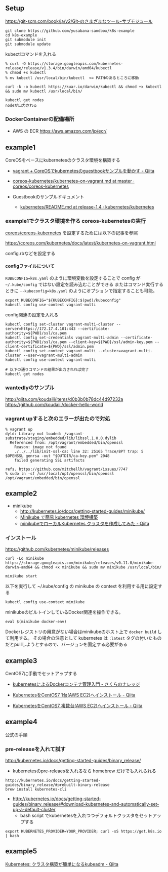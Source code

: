 ## Setup

https://git-scm.com/book/ja/v2/Git-のさまざまなツール-サブモジュール

```
git clone https://github.com/yusabana-sandbox/k8s-example
cd k8s-example
git submodule init
git submodule update
```

kubectlコマンドを入れる

```
% curl -O https://storage.googleapis.com/kubernetes-release/release/v1.3.4/bin/darwin/amd64/kubectl
% chmod +x kubectl
% mv kubectl /usr/local/bin/kubectl  <= PATHのあるところに移動
```

```
curl -k -o kubectl https://kuar.io/darwin/kubectl && chmod +x kubectl && sudo mv kubectl /usr/local/bin/

kubectl get nodes
nodeが出力される
```


### DockerContainerの配備場所

* AWS の ECR https://aws.amazon.com/jp/ecr/

## example1

CoreOSをベースにkubernetesのクラスタ環境を構築する
* [vagrant + CoreOSでkubernetesのguestbookサンプルを動かす - Qiita](http://qiita.com/otakuto/items/2ef66520f8159b9a3f55)
* [coreos-kubernetes/kubernetes-on-vagrant.md at master · coreos/coreos-kubernetes](https://github.com/coreos/coreos-kubernetes/blob/master/Documentation/kubernetes-on-vagrant.md)

* Guestbookのサンプルドキュメント
  * [kubernetes/README.md at release-1.4 · kubernetes/kubernetes](https://github.com/kubernetes/kubernetes/blob/release-1.4/examples/guestbook/README.md)


### example1でクラスタ環境を作る coreos-kubernetesの実行
[coreos/coreos-kubernetes](https://github.com/coreos/coreos-kubernetes/) を設定するためには以下の記事を参照

https://coreos.com/kubernetes/docs/latest/kubernetes-on-vagrant.html

config.rbなどを設定する

#### configファイルについて

`KUBECONFIG=k8s.yaml` のように環境変数を設定することで config が `~/.kube/config` ではない設定を読み込むことができる
またはコマンド実行するときに `--kubeconfig=k8s.yaml` のようにオプションで指定することも可能。

```
export KUBECONFIG="${KUBECONFIG}:$(pwd)/kubeconfig"
kubectl config use-context vagrant-multi
```

config関連の設定を入れる

```
kubectl config set-cluster vagrant-multi-cluster --server=https://172.17.4.101:443 --certificate-authority=${PWD}/ssl/ca.pem
kubectl config set-credentials vagrant-multi-admin --certificate-authority=${PWD}/ssl/ca.pem --client-key=${PWD}/ssl/admin-key.pem --client-certificate=${PWD}/ssl/admin.pem
kubectl config set-context vagrant-multi --cluster=vagrant-multi-cluster --user=vagrant-multi-admin
kubectl config use-context vagrant-multi

# 以下の通りコマンドの結果が出力されれば完了
kubectl get nodes
```

### wantedlyのサンプル
http://qiita.com/koudaiii/items/d0b3b0b78dc44d97232a
https://github.com/koudaiii/docker-hello-world

### vagrant upすると次のエラーが出たので対処

```
% vagrant up
dyld: Library not loaded: /vagrant-substrate/staging/embedded/lib/libssl.1.0.0.dylib
  Referenced from: /opt/vagrant/embedded/bin/openssl
    Reason: image not found
    ./../../lib/init-ssl-ca: line 32: 25165 Trace/BPT trap: 5       $OPENSSL genrsa -out "$OUTDIR/ca-key.pem" 2048
    failed generating SSL artifacts
```

```
refs. https://github.com/mitchellh/vagrant/issues/7747
% sudo ln -sf /usr/local/opt/openssl/bin/openssl /opt/vagrant/embedded/bin/openssl
```


## example2

* minikube
  * http://kubernetes.io/docs/getting-started-guides/minikube/
  * [Minikube で簡易 kubernetes 環境構築](https://jedipunkz.github.io/blog/2016/07/25/minikube/)
  * [minikubeでローカルKubernetes クラスタを作成してみた - Qiita](http://qiita.com/tukiyo3/items/a62c59905e9d76becf15)


### インストール

https://github.com/kubernetes/minikube/releases

```
curl -Lo minikube https://storage.googleapis.com/minikube/releases/v0.11.0/minikube-darwin-amd64 && chmod +x minikube && sudo mv minikube /usr/local/bin/

minikube start

```

以下を実行して ~/.kube/config の minikube の context を利用する用に設定する

```
kubectl config use-context minikube
```

minikubeのビルトインしているDocker関連を操作できる。

```
eval $(minikube docker-env)
```

Dockerレジストリの用意がない場合はminikubeのホスト上で `docker build` して利用する。
その場合の注意として kubernetes は `:latest` タグの付いたものだとpullしようとするので、バージョンを固定する必要がある




## example3

CentOS7に手動でセットアップする

* [kubernetesによるDockerコンテナ管理入門 - さくらのナレッジ](http://knowledge.sakura.ad.jp/tech/3681/)

* [KubernetesをCentOS7 1台(AWS EC2)へインストール - Qiita](http://qiita.com/suzukihi724/items/4e120fdc66b014cfa972)
* [KubernetesをCentOS7 複数台(AWS EC2)へインストール - Qiita](http://qiita.com/suzukihi724/items/d3270121009120f9c9f0#_reference-f604af05b4df0ae3c065)


## example4

公式の手順

### pre-releaseを入れて試す
http://kubernetes.io/docs/getting-started-guides/binary_release/

* kubernetesのpre-releaesを入れるなら homebrew だけでも入れられる

```
http://kubernetes.io/docs/getting-started-guides/binary_release/#prebuilt-binary-release
brew install kubernetes-cli
```

* http://kubernetes.io/docs/getting-started-guides/binary_release/#download-kubernetes-and-automatically-set-up-a-default-cluster
  * bash script でkubernetesを入れつつデフォルトクラスタをセットアップする

```
export KUBERNETES_PROVIDER=YOUR_PROVIDER; curl -sS https://get.k8s.io | bash
```

## example5

[Kubernetes: クラスタ構築が簡単になるkubeadm - Qiita](http://qiita.com/tkusumi/items/5908c91807107551e796)
